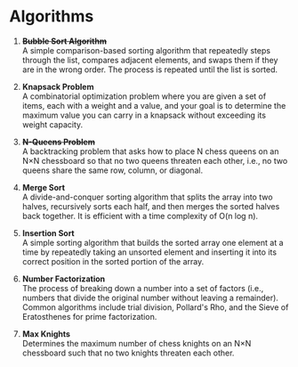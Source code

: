 # Algorithms

1. ~~**Bubble Sort Algorithm**~~  
   A simple comparison-based sorting algorithm that repeatedly steps through the list, compares adjacent elements, and swaps them if they are in the wrong order. The process is repeated until the list is sorted.

2. **Knapsack Problem**  
   A combinatorial optimization problem where you are given a set of items, each with a weight and a value, and your goal is to determine the maximum value you can carry in a knapsack without exceeding its weight capacity.

3. ~~**N-Queens Problem**~~  
   A backtracking problem that asks how to place N chess queens on an N×N chessboard so that no two queens threaten each other, i.e., no two queens share the same row, column, or diagonal.

4. **Merge Sort**  
   A divide-and-conquer sorting algorithm that splits the array into two halves, recursively sorts each half, and then merges the sorted halves back together. It is efficient with a time complexity of O(n log n).

5. **Insertion Sort**  
   A simple sorting algorithm that builds the sorted array one element at a time by repeatedly taking an unsorted element and inserting it into its correct position in the sorted portion of the array.

6. **Number Factorization**  
   The process of breaking down a number into a set of factors (i.e., numbers that divide the original number without leaving a remainder). Common algorithms include trial division, Pollard's Rho, and the Sieve of Eratosthenes for prime factorization.

7. **Max Knights**  
   Determines the maximum number of chess knights on an N×N chessboard such that no two knights threaten each other.
